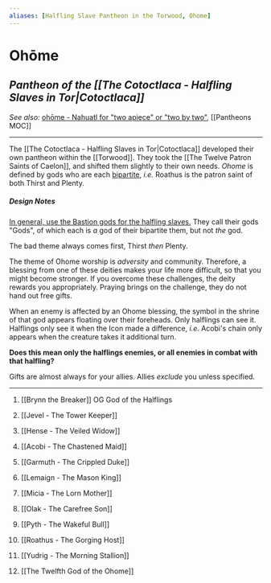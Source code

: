 ```yaml
---
aliases: [Halfling Slave Pantheon in the Torwood, Ohome]
---
```


# Ohōme
## *Pantheon of the [[The Cotoctlaca - Halfling Slaves in Tor|Cotoctlaca]]*
*See also:* [ohōme - Nahuatl for "two apiece" or "two by two"](https://nahuatl.uoregon.edu/content/ohome), [[Pantheons MOC]]
___
The [[The Cotoctlaca - Halfling Slaves in Tor|Cotoctlaca]] developed their own pantheon within the [[Torwood]]. They took the [[The Twelve Patron Saints of Caelon]], and shifted them slightly to their own needs. *Ohome* is defined by gods who are each [bipartite](https://www.thefreedictionary.com/bipartite), *i.e.* Roathus is the patron saint of both Thirst and Plenty.

##### Design Notes
[In general, use the Bastion gods for the halfling slaves.](https://bastion.fandom.com/wiki/Gods) They call their gods "Gods", of which each is *a* god of their bipartite them, but not *the* god. 

The bad theme always comes first, Thirst *then* Plenty.

The theme of Ohome worship is *adversity* and community. Therefore, a blessing from one of these deities makes your life more difficult, so that you might become stronger. If you overcome these challenges, the deity rewards you appropriately. Praying brings on the challenge, they do not hand out free gifts.

When an enemy is affected by an Ohome blessing, the symbol in the shrine of that god appears floating over their foreheads. Only halflings can see it. Halflings only see it when the Icon made a difference, *i.e.* Acobi's chain only appears when the creature takes it additional turn.

**Does this mean only the halflings enemies, or all enemies in combat with that halfling?**

Gifts are almost always for your allies. Allies *exclude* you unless specified.
___

1. [[Brynn the Breaker]] OG God of the Halflings
2. [[Jevel - The Tower Keeper]]
3. [[Hense - The Veiled Widow]]
4. [[Acobi - The Chastened Maid]]
5. [[Garmuth - The Crippled Duke]]
6. [[Lemaign - The Mason King]]
7. [[Micia - The Lorn Mother]]

8. [[Olak - The Carefree Son]]
9. [[Pyth - The Wakeful Bull]]
10. [[Roathus - The Gorging Host]]
11. [[Yudrig - The Morning Stallion]]
12. [[The Twelfth God of the Ohome]]







